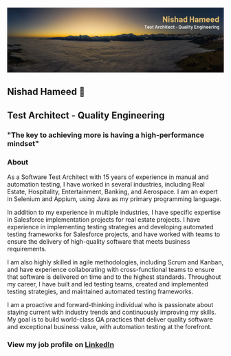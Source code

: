 
![alt text](https://github.com/NishadHameed1982/NishadHameed1982/blob/master/LinkedInBanner.png)


## Nishad Hameed 👋
## Test Architect - Quality Engineering


### "The key to achieving more is having a high-performance mindset"

### About
As a Software Test Architect with 15 years of experience in manual and automation testing, I have worked in several industries, including Real Estate, Hospitality, Entertainment, Banking, and Aerospace. I am an expert in Selenium and Appium, using Java as my primary programming language.

In addition to my experience in multiple industries, I have specific expertise in Salesforce implementation projects for real estate projects. I have experience in implementing testing strategies and developing automated testing frameworks for Salesforce projects, and have worked with teams to ensure the delivery of high-quality software that meets business requirements.

I am also highly skilled in agile methodologies, including Scrum and Kanban, and have experience collaborating with cross-functional teams to ensure that software is delivered on time and to the highest standards. Throughout my career, I have built and led testing teams, created and implemented testing strategies, and maintained automated testing frameworks.

I am a proactive and forward-thinking individual who is passionate about staying current with industry trends and continuously improving my skills. My goal is to build world-class QA practices that deliver quality software and exceptional business value, with automation testing at the forefront.

[LinkedIn]: https://www.linkedin.com/in/nishad-hameed-31745547/
### View my job profile on [LinkedIn]
